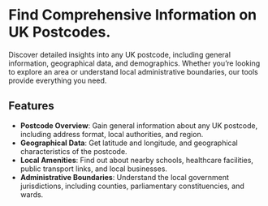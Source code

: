 # Find Comprehensive Information on UK Postcodes.
Discover detailed insights into any UK postcode, including general information, geographical data, and demographics. Whether you’re looking to explore an area or understand local administrative boundaries, our tools provide everything you need.

## Features

- **Postcode Overview**: Gain general information about any UK postcode, including address format, local authorities, and region.
- **Geographical Data**: Get latitude and longitude, and geographical characteristics of the postcode.
- **Local Amenities**: Find out about nearby schools, healthcare facilities, public transport links, and local businesses.
- **Administrative Boundaries**: Understand the local government jurisdictions, including counties, parliamentary constituencies, and wards.
